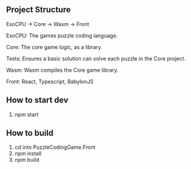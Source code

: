 ## Project Structure

EsoCPU -> Core -> Wasm -> Front

EsoCPU: The games puzzle coding language.

Core: The core game logic, as a library.

Tests: Ensures a basic solution can solve each puzzle in the Core project.

Wasm: Wasm compiles the Core game library.

Front: React, Typescript, BabylonJS

## How to start dev
1. npm start

## How to build

1. cd into PuzzleCodingGame.Front
2. npm install
3. npm build
